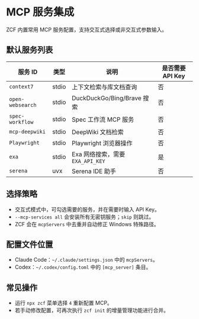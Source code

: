 # MCP 服务集成

ZCF 内置常用 MCP 服务配置，支持交互式选择或非交互式参数输入。

## 默认服务列表

| 服务 ID | 类型 | 说明 | 是否需要 API Key |
| --- | --- | --- | --- |
| `context7` | stdio | 上下文检索与库文档查询 | 否 |
| `open-websearch` | stdio | DuckDuckGo/Bing/Brave 搜索 | 否 |
| `spec-workflow` | stdio | Spec 工作流 MCP 服务 | 否 |
| `mcp-deepwiki` | stdio | DeepWiki 文档检索 | 否 |
| `Playwright` | stdio | Playwright 浏览器操作 | 否 |
| `exa` | stdio | Exa 网络搜索，需要 `EXA_API_KEY` | 是 |
| `serena` | uvx | Serena IDE 助手 | 否 |

## 选择策略

- 交互式模式中，可勾选需要的服务，并在需要时输入 API Key。
- `--mcp-services all` 会安装所有无密钥服务；`skip` 则跳过。
- ZCF 会在 `mcpServers` 中去重并自动修正 Windows 特殊路径。

## 配置文件位置

- Claude Code：`~/.claude/settings.json` 中的 `mcpServers`。
- Codex：`~/.codex/config.toml` 中的 `[mcp_server]` 条目。

## 常见操作

- 运行 `npx zcf` 菜单选择 `4` 重新配置 MCP。
- 若手动修改配置，可再次执行 `zcf init` 的增量管理功能进行合并。
